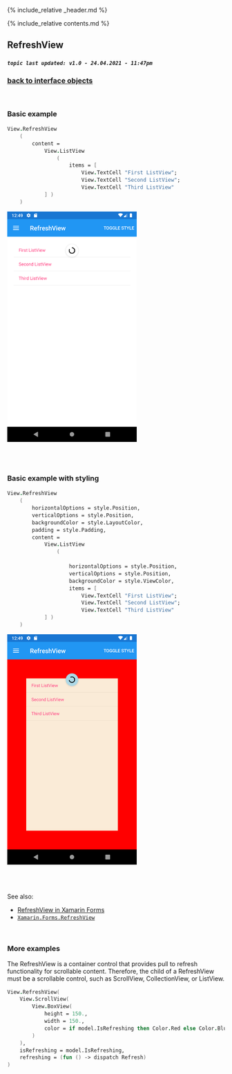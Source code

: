 {% include_relative _header.md %}

{% include_relative contents.md %}

RefreshView
--------
##### `topic last updated: v1.0 - 24.04.2021 - 11:47pm`

### [back to interface objects](view-interface-objects.html#interface-objects)

<br />

### Basic example


```fsharp 
View.RefreshView
    (
        content = 
            View.ListView
                (
                    items = [
                        View.TextCell "First ListView"; 
                        View.TextCell "Second ListView"; 
                        View.TextCell "Third ListView"
            ] ) 
    )
```

<img src="images/view/RefreshView-adr-basic.png" width="300">

<br /> <br /> 

### Basic example with styling

```fsharp 
View.RefreshView
    (
        horizontalOptions = style.Position,
        verticalOptions = style.Position,
        backgroundColor = style.LayoutColor,
        padding = style.Padding,
        content = 
            View.ListView
                (
                    
                    horizontalOptions = style.Position,
                    verticalOptions = style.Position,
                    backgroundColor = style.ViewColor,
                    items = [
                        View.TextCell "First ListView"; 
                        View.TextCell "Second ListView"; 
                        View.TextCell "Third ListView"
            ] ) 
    )
```


<img src="images/view/RefreshView-adr-styled.png" width="300">

<br /> <br /> 

See also:

* [RefreshView in Xamarin Forms](https://docs.microsoft.com/en-us/xamarin/xamarin-forms/user-interface/RefreshView)
* [`Xamarin.Forms.RefreshView`](https://docs.microsoft.com/en-us/dotnet/api/Xamarin.Forms.RefreshView)

<br /> 

### More examples

The RefreshView is a container control that provides pull to refresh functionality for scrollable content. Therefore, the child of a RefreshView must be a scrollable control, such as ScrollView, CollectionView, or ListView.

```fsharp 
View.RefreshView(
    View.ScrollView(
        View.BoxView(
            height = 150.,
            width = 150.,
            color = if model.IsRefreshing then Color.Red else Color.Blue
        )
    ),
    isRefreshing = model.IsRefreshing,
    refreshing = (fun () -> dispatch Refresh)
)
```